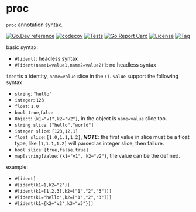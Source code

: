 # proc

`proc` annotation syntax.

[![Go.Dev reference](https://img.shields.io/badge/go.dev-reference-blue?logo=go&logoColor=white)](https://pkg.go.dev/github.com/thinkgos/proc?tab=doc)
[![codecov](https://codecov.io/gh/thinkgos/proc/branch/main/graph/badge.svg)](https://codecov.io/gh/thinkgos/proc)
[![Tests](https://github.com/thinkgos/proc/actions/workflows/ci.yml/badge.svg)](https://github.com/thinkgos/proc/actions/workflows/ci.yml)
[![Go Report Card](https://goreportcard.com/badge/github.com/thinkgos/proc)](https://goreportcard.com/report/github.com/thinkgos/proc)
[![License](https://img.shields.io/github/license/thinkgos/proc)](https://github.com/thinkgos/proc/raw/main/LICENSE)
[![Tag](https://img.shields.io/github/v/tag/thinkgos/proc)](https://github.com/thinkgos/proc/tags)

basic syntax:

- `#[ident]`: headless syntax
- `#[ident(name1=value1,name2=value2)]`: no headless syntax

`ident`is a identity, `name=value` slice in the `()`.
`value` support the following syntax

- `string`: `"hello"`
- `integer`: `123`
- `float`: `1.0`
- `bool`: `true`,`false`
- `Object`: `{k1="v1",k2="v2"}`, in the object is `name=value` slice too.
- `string slice`: `["hello","world"]`
- `integer slice`: `[123,12,1]`
- `float slice`: `[1.0,1.1,1.2]`, ***NOTE***: the first value in slice must be a float type, like `[1,1.1,1.2]` will parsed as integer slice, then failure.
- `bool slice`: `[true,false,true]`
- `map[string]Value`: `{k1="v1", k2="v2"}`, the value can be the defined.

example:

- `#[ident]`
- `#[ident(k1=1,k2="2")]`
- `#[ident(k1=[1,2,3],k2=["1","2","3"])]`
- `#[ident(k1="hello",k2=["1","2","3"])]`
- `#[ident(k1={k2="v2",k3="v3"})]`
